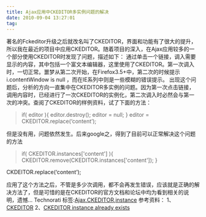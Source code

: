 ```yaml
---
title: Ajax应用中CKEDITOR多实例问题的解决
date: 2010-09-04 13:27:01
tag: 
---
```


著名的Fckeditor升级之后就改名叫了CKEDITOR，界面和功能有了很大的提升，所以我在最近的项目中应用CKEDITOR。随着项目的深入，在Ajax应用较多的一个部分使用CKEDITOR时发现了问题，描述如下：
通过单击一个链接，调入需要显示的内容，其中包括一个富文本编辑器，这里使用了CKEDITOR。第一次调入时，一切正常。噩梦从第二次开始，在Firefox3.5+中，第二次的时候提示 i.contentWindow is null ，而在IE系列中则是一些模糊的错误提示。
出现这个问题后，分析的方向一直集中在CKEDITOR多实例的问题。因为第一次点击链接，调用内容时，已经进行了一次CKEDITOR的实例化，第二次调入时必然会与第一次的冲突。查阅了CKEDITOR的样例资料，试了下面的方法：
> if( editor ){
editor.destroy();
editor = null;
}
editor = CKEDITOR.replace(‘content’);

但是没有用，问题依然发生。后来google之，得到了目前可以正常解决这个问题的方法
> if( CKEDITOR.instances['content'] ){
CKEDITOR.remove(CKEDITOR.instances['content']);
}

CKDEITOR.replace(‘content’);

应用了这个方法之后，不管是多少次调用，都不会再发生错误，应该就是正确的解决方法了，但是可惜的是在CKEDITOR的官方文档和论坛中均为看到相关的说明，遗憾…
Technorati 标签:[Ajax](http://technorati.com/tags/Ajax),[CKEDITOR](http://technorati.com/tags/CKEDITOR),[instance](http://technorati.com/tags/instance)
参考资料：
1、[CKEDITOR](http://www.ckeditor.com)
2、[CKEDITOR instance already exists](http://stackoverflow.com/questions/1794219/ckeditor-instance-already-exists)












